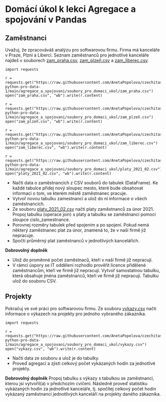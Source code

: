 # Domácí úkol k lekci Agregace a spojování v Pandas

## Zaměstnanci

Uvažuj, že zpracováváš analýzu pro softwarovou firmu. Firma má kanceláře v Praze, Plzni a Liberci. Seznam zaměstnanců pro jednotlivé kanceláře najdeš v souborech [zam_praha.csv](https://raw.githubusercontent.com/AnetaPopelova/czechitas-python-pro-data-1/main/agregace_a_spojovani/soubory_pro_domaci_ukol/zam_praha.csv), [zam_plzeň.csv](https://raw.githubusercontent.com/AnetaPopelova/czechitas-python-pro-data-1/main/agregace_a_spojovani/soubory_pro_domaci_ukol/zam_plzeň.csv) a [zam_liberec.csv](https://raw.githubusercontent.com/AnetaPopelova/czechitas-python-pro-data-1/main/agregace_a_spojovani/soubory_pro_domaci_ukol/zam_liberec.csv).

```
import requests

r = requests.get("https://raw.githubusercontent.com/AnetaPopelova/czechitas-python-pro-data-1/main/agregace_a_spojovani/soubory_pro_domaci_ukol/zam_praha.csv")
open("zam_praha.csv", "wb").write(r.content)

r = requests.get("https://raw.githubusercontent.com/AnetaPopelova/czechitas-python-pro-data-1/main/agregace_a_spojovani/soubory_pro_domaci_ukol/zam_plzeň.csv")
open("zam_plzeň.csv", "wb").write(r.content)

r = requests.get("https://raw.githubusercontent.com/AnetaPopelova/czechitas-python-pro-data-1/main/agregace_a_spojovani/soubory_pro_domaci_ukol/zam_liberec.csv")
open("zam_liberec.csv", "wb").write(r.content)

r = requests.get("https://raw.githubusercontent.com/AnetaPopelova/czechitas-python-pro-data-1/main/agregace_a_spojovani/soubory_pro_domaci_ukol/platy_2021_02.csv")
open("platy_2021_02.csv", "wb").write(r.content)
```

* Načti data o zaměstnancích z CSV souborů do tabulek (DataFrame). Ke každé tabulce přidej nový sloupec mesto, které bude obsahovat informaci o tom, ve kterém městě zaměstnanec pracuje.
* Vytvoř novou tabulku zamestnanci a ulož do ní informace o všech zaměstnancích.
* Ze souboru [platy_2021_02.csv](https://raw.githubusercontent.com/AnetaPopelova/czechitas-python-pro-data-1/main/agregace_a_spojovani/soubory_pro_domaci_ukol/platy_2021_02.csv) načti platy zaměstnanců za únor 2021. Propoj tabulku (operace join) s platy a tabulku se zaměstnanci pomocí sloupce cislo_zamestnance.
* Porovnej rozměry tabulek před spojením a po spojení. Pokud nemá některý zaměstnanec plat za únor, znamená to, že v naší firmě již nepracuje.
* Spočti průměrný plat zaměstnanců v jednotlivých kancelářích.

**Dobrovolný doplněk**
* Ulož do proměnné počet zaměstnaců, kteří v naší firmě již nepracují.
* V rámci úspory se IT oddělení rozhodlo prověřit licence přidělené zaměstnancům, kteří ve firmě již nepracují. Vytvoř samostatnou tabulku, která obsahuje jména zaměstnanců, kteří ve firmě již nepracují. Tabulku ulož do souboru CSV.

## Projekty
Pokračuj ve své práci pro softwarovou firmu. Ze souboru [vykazy.csv](https://raw.githubusercontent.com/AnetaPopelova/czechitas-python-pro-data-1/main/agregace_a_spojovani/soubory_pro_domaci_ukol/vykazy.csv) načti informace o výkazech na projekty pro jednoho vybraného zákazníka.

```
import requests

r = requests.get("https://raw.githubusercontent.com/AnetaPopelova/czechitas-python-pro-data-1/main/agregace_a_spojovani/soubory_pro_domaci_ukol/vykazy.csv")
open("vykazy.csv", "wb").write(r.content)
```

* Načti data ze souboru a ulož je do tabulky.
* Proveď agregaci a zjisti celkový počet vykázaných hodin za jednotlivé projekty.

**Dobrovolný doplněk**
Propoj tabulku s výkazy s tabulkou se zaměstnanci, kterou jsi vytvořil(a) v předchozím cvičení. Následně proveď statistiku vykázaných hodin za jednotlivé kanceláře, tj. spočítej celkový počet hodin vykázaný zaměstnanci jednotlivých kanceláří na projekty daného zákazníka.
